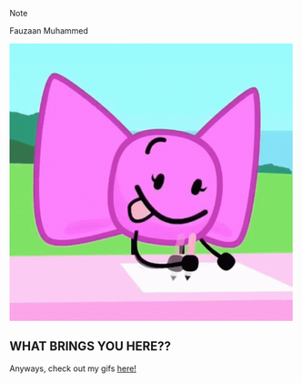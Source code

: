 > [!NOTE]
> Fauzaan Muhammed
> 
![FavGif](BOWBOTFASTWRITING.gif)
## WHAT BRINGS YOU HERE??
Anyways, check out my gifs [here!](https://tenor.com/users/fauzaanmu)
